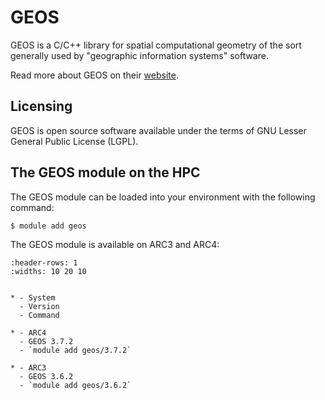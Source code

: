 # GEOS

GEOS is a C/C++ library for spatial computational geometry of the sort generally used by "geographic information systems" software.



Read more about GEOS on their [website](https://libgeos.org/).





## Licensing 

GEOS is open source software available under the terms of GNU Lesser General Public License (LGPL).



## The GEOS module on the HPC

The GEOS module can be loaded into your environment with the following command:

```bash
$ module add geos
```

The GEOS module is available on ARC3 and ARC4:

```{list-table}
:header-rows: 1
:widths: 10 20 10


* - System
  - Version
  - Command

* - ARC4
  - GEOS 3.7.2
  - `module add geos/3.7.2`

* - ARC3
  - GEOS 3.6.2
  - `module add geos/3.6.2`

```